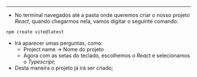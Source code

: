___
- No terminal navegados até a pasta onde queremos criar o nosso projeto *React*, quando chegarmos nela, vamos digitar o seguinte comando:
```zsh
npm create vite@latest
```
- Irá aparecer umas perguntas, como:
	- Project name -> Nome do projeto
	- Agora com as setas do teclado, escolhemos o *React* e selecionamos o *Typescript*;
- Desta maneira o projeto já irá ser criado;
